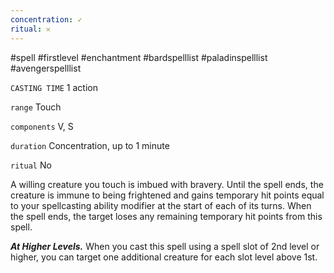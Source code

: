 ```yaml
---
concentration: ✓
ritual: 𐄂
---
```

#spell #firstlevel #enchantment #bardspelllist #paladinspelllist #avengerspelllist

`CASTING TIME`
1 action

`range`
Touch

`components`
V, S

`duration`
Concentration, up to 1 minute

`ritual`
No

A willing creature you touch is imbued with bravery. Until the spell ends, the creature is immune to being frightened and gains temporary hit points equal to your spellcasting ability modifier at the start of each of its turns. When the spell ends, the target loses any remaining temporary hit points from this spell.

**_At Higher Levels._** When you cast this spell using a spell slot of 2nd level or higher, you can target one additional creature for each slot level above 1st.